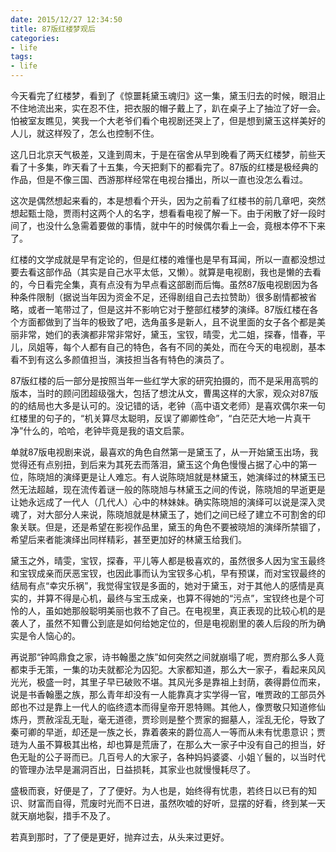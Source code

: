 ```yaml
---
date: 2015/12/27 12:34:50
title: 87版红楼梦观后
categories:
- life
tags:
- life
---
```

今天看完了红楼梦，看到了《惊噩耗黛玉魂归》这一集，黛玉归去的时候，眼泪止不住地流出来，实在忍不住，把衣服的帽子戴上了，趴在桌子上了抽泣了好一会。怕被室友瞧见，笑我一个大老爷们看个电视剧还哭上了，但是想到黛玉这样美好的人儿，就这样殁了，怎么也控制不住。

这几日北京天气极差，又逢到周末，于是在宿舍从早到晚看了两天红楼梦，前些天看了十多集，昨天看了十五集，今天把剩下的都看完了。87版的红楼是极经典的作品，但是不像三国、西游那样经常在电视台播出，所以一直也没怎么看过。

这次是偶然想起来看的，本是想看个开头，因为之前看了红楼书的前几章吧，突然想起甄士隐，贾雨村这两个人的名字，想看看电视了解一下。由于闲散了好一段时间了，也没什么急需着要做的事情，就中午的时候偶尔看上一会，竟根本停不下来了。
<!-- more -->
红楼的文学成就是早有定论的，但是红楼的难懂也是早有耳闻，所以一直都没想过要去看这部作品（其实是自己水平太低，又懒）。就算是电视剧，我也是懒的去看的，今日看完全集，真有点没有为早点看这部剧而后悔。虽然87版电视剧因为各种条件限制（据说当年因为资金不足，还得剧组自己去拉赞助）很多剧情都被省略，或者一笔带过了，但是这并不影响它对于整部红楼梦的演绎。87版红楼在各个方面都做到了当年的极致了吧，选角虽多是新人，且不说里面的女子各个都是美丽非常，她们的表演都非常非常好，黛玉，宝钗，晴雯，尤二姐，探春，惜春，平儿，凤姐等，每个人都有自己的特色，各有不同的美处，而在今天的电视剧，基本看不到有这么多颜值担当，演技担当各有特色的演员了。

87版红楼的后一部分是按照当年一些红学大家的研究拍摄的，而不是采用高鹗的版本，当时的顾问团超级强大，包括了想沈从文，曹禺这样的大家，观众对87版的的结局也大多是认可的。没记错的话，老钟（高中语文老师）是喜欢偶尔来一句红楼里的句子的，“机关算尽太聪明，反误了卿卿性命”，“白茫茫大地一片真干净”什么的，哈哈，老钟毕竟是我的语文启蒙。

单就87版电视剧来说，最喜欢的角色自然第一是黛玉了，从一开始黛玉出场，我觉得还有点别扭，到后来为其死去而落泪，黛玉这个角色慢慢占据了心中的第一位，陈晓旭的演绎更是让人难忘。有人说陈晓旭就是林黛玉，她演绎过的林黛玉已然无法超越，现在流传着谜一般的陈晓旭与林黛玉之间的传说，陈晓旭的早逝更是让她永远成了一代人（几代人）心中的林妹妹。确实陈晓旭的演绎可以说是深入灵魂了，对大部分人来说，陈晓旭就是林黛玉了，她们之间已经了建立不可割舍的印象关联。但是，还是希望在影视作品里，黛玉的角色不要被晓旭的演绎所禁锢了，希望后来者能演绎出同样精彩，甚至更加好的林黛玉给我们。

黛玉之外，晴雯，宝钗，探春，平儿等人都是极喜欢的，虽然很多人因为宝玉最终和宝钗成亲而厌恶宝钗，也因此事而认为宝钗多心机，早有预谋，而对宝钗最终的结局有点“幸灾乐祸”，我觉得宝钗是多面的，她对于黛玉，对于其他人的感情是真实的，并算不得是心机，最终与宝玉成亲，也算不得她的“污点”，宝钗终也是个可怜的人，虽如她那般聪明美丽也救不了自己。在电视里，真正表现的比较心机的是袭人了，虽然不知曹公到底是如何给她定位的，但是电视剧里的袭人后段的所为确实是令人恼心的。

再说那“钟鸣鼎食之家，诗书翰墨之族”如何突然之间就崩塌了呢，贾府那么多人竟都束手无策，一集的功夫就都沦为囚犯。大家都知道，那么大一家子，看起来风风光光，极盛一时，其里子早已破败不堪。其风光多是靠祖上封荫，袭得爵位而来，说是书香翰墨之族，那么青年却没有一人能靠真才实学得一官，唯贾政的工部员外郎也不过是靠上一代人的临终遗本而得皇帝开恩特赐。其他人，像贾敬只知道修仙炼丹，贾赦淫乱无耻，毫无道德，贾珍则是整个贾家的掘墓人，淫乱无伦，导致了秦可卿的早逝，却还是一族之长，靠着袭来的爵位高人一等而从未有忧患意识；贾琏为人虽不算极其出格，却也算是荒唐了，在那么大一家子中没有自己的担当，好色无耻的公子哥而已。几百号人的大家子，各种妈妈婆婆、小姐丫鬟的，以当时代的管理办法早是漏洞百出，日益损耗，其家业也就慢慢耗尽了。

盛极而衰，好便是了，了了便好。为人也是，始终得有忧患，若终日以已有的知识、财富而自得，荒废时光而不日进，虽然吹嘘的好听，显摆的好看，终到某一天就天崩地裂，措手不及了。

若真到那时，了了便是更好，抛弃过去，从头来过更好。
